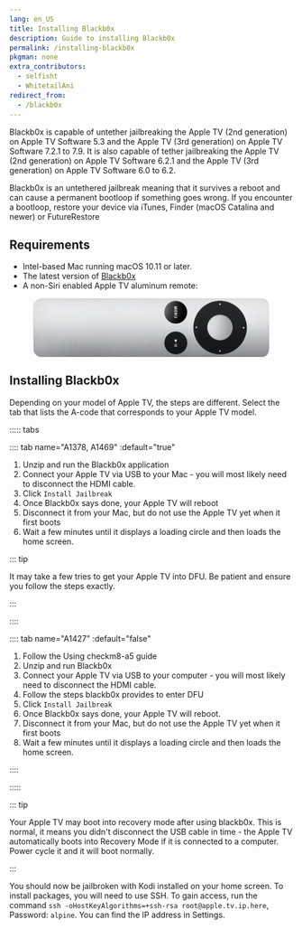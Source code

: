 ```yaml
---
lang: en_US
title: Installing Blackb0x
description: Guide to installing Blackb0x
permalink: /installing-blackb0x
pkgman: none
extra_contributors:
  - selfisht
  - WhitetailAni
redirect_from:
  - /blackb0x
---
```


Blackb0x is capable of untether jailbreaking the Apple TV (2nd generation) on Apple TV Software 5.3 and the Apple TV (3rd generation) on Apple TV Software 7.2.1 to 7.9. It is also capable of <router-link to="/types-of-jailbreak/#tethered-jailbreaks">tether jailbreaking</router-link> the Apple TV (2nd generation) on Apple TV Software 6.2.1 and the Apple TV (3rd generation) on Apple TV Software 6.0 to 6.2.

Blackb0x is an <router-link to="/types-of-jailbreak/#untethered-jailbreaks">untethered</router-link> jailbreak meaning that it survives a reboot and can cause a permanent bootloop if something goes wrong. If you encounter a bootloop, restore your device via iTunes, Finder (macOS Catalina and newer) or FutureRestore

## Requirements

- Intel-based Mac running macOS 10.11 or later.
- The latest version of [Blackb0x](https://github.com/NSSpiral/Blackb0x/releases/tag/0.6.2)
- A non-Siri enabled Apple TV aluminum remote:
<p><img src="/assets/images/aluminum_tv_remote.png" alt="A photo of a non-Siri enabled Apple TV aluminum remote" style="display: block; margin-inline: auto; max-width: 30em;"></p>


## Installing Blackb0x

Depending on your model of Apple TV, the steps are different. Select the tab that lists the A-code that corresponds to your Apple TV model.

::::: tabs

:::: tab name="A1378, A1469" :default="true"

1. Unzip and run the Blackb0x application
1. Connect your Apple TV via USB to your Mac - you will most likely need to disconnect the HDMI cable.
1. Click `Install Jailbreak`
1. Once Blackb0x says done, your Apple TV will reboot
1. Disconnect it from your Mac, but do not use the Apple TV yet when it first boots
1. Wait a few minutes until it displays a loading circle and then loads the home screen.

::: tip

It may take a few tries to get your Apple TV into DFU. Be patient and ensure you follow the steps exactly.

:::

::::

:::: tab name="A1427" :default="false"

1. Follow the <router-link to="/using-checkm8-a5">Using checkm8-a5</router-link> guide
1. Unzip and run Blackb0x
1. Connect your Apple TV via USB to your computer - you will most likely need to disconnect the HDMI cable.
1. Follow the steps blackb0x provides to enter DFU
1. Click `Install Jailbreak`
1. Once Blackb0x says done, your Apple TV will reboot.
1. Disconnect it from your Mac, but do not use the Apple TV yet when it first boots
1. Wait a few minutes until it displays a loading circle and then loads the home screen.

::::

:::::

::: tip

Your Apple TV may boot into recovery mode after using blackb0x. This is normal, it means you didn't disconnect the USB cable in time - the Apple TV automatically boots into Recovery Mode if it is connected to a computer. Power cycle it and it will boot normally.

:::

You should now be jailbroken with Kodi installed on your home screen. To install packages, you will need to use SSH. To gain access, run the command `ssh -oHostKeyAlgorithms=+ssh-rsa root@apple.tv.ip.here`, Password: `alpine`. You can find the IP address in Settings.
